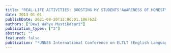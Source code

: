 ```yaml
---
title: "REAL-LIFE ACTIVITIES: BOOSTING MY STUDENTS'AWARENESS OF HONESTY IN CREATING GENRE"
date: 2013-01-01
publishDate: 2021-08-20T12:06:01.186762Z
authors: ["Dewi Wahyu Mustikasari"]
publication_types: ["2"]
abstract: ""
featured: false
publication: "*UNNES International Conference on ELTLT (English Language Teaching łdots*"
---
```


